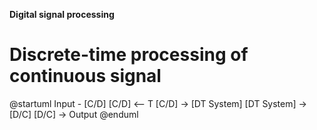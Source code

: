 **Digital signal processing**

# Discrete-time processing of continuous signal


@startuml
Input - [C/D]
[C/D] <-- T
[C/D] -> [DT System]
[DT System] -> [D/C]
[D/C] -> Output
@enduml